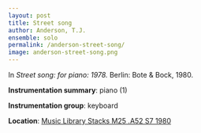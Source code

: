```yaml
---
layout: post
title: Street song
author: Anderson, T.J.
ensemble: solo 
permalink: /anderson-street-song/
image: anderson-street-song.png
---
```


In *Street song: for piano: 1978.* Berlin: Bote & Bock, 1980.

**Instrumentation summary**: piano (1) 

**Instrumentation group**: keyboard 

**Location**: <a href="https://tufts-primo.hosted.exlibrisgroup.com/primo-explore/fulldisplay?docid=01TUN_ALMA21104821750003851&context=L&vid=01TUN&lang=en_US&search_scope=EVERYTHING&adaptor=Local%20Search%20Engine&tab=everything&query=any,contains,T.%20J.%20Anderson%20street%20song&facet=library,include,01TUN_MUSIC&offset=0" target="_blank">Music Library Stacks M25 .A52 S7 1980 </a>
